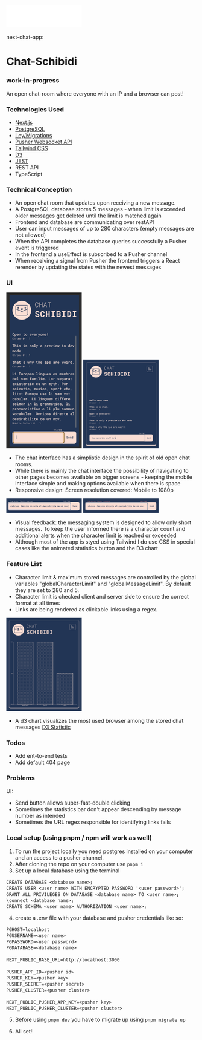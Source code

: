 <img src="https://github.com/lovephimu/next-chat-app/raw/main/public/chat_logo_markup.png" alt="Chat Logo" width="200" height="auto">

next-chat-app:

# Chat-Schibidi

### work-in-progress

An open chat-room where everyone with an IP and a browser can post!

### Technologies Used

- [Next.js](https://nextjs.org/)
- [PostgreSQL](https://www.postgresql.org/)
- [Ley/Migrations](https://github.com/lukeed/ley)
- [Pusher Websocket API](https://pusher.com/)
- [Tailwind CSS](https://tailwindcss.com/)
- [D3](https://d3js.org/)
- [JEST](https://jestjs.io/)
- REST API
- TypeScript

### Technical Conception

- An open chat room that updates upon receiving a new message.
- A PostgreSQL database stores 5 messages - when limit is exceeded older messages get deleted until the limit is matched again
- Frontend and database are communicating over restAPI
- User can input messages of up to 280 characters (empty messages are not allowed)
- When the API completes the database queries successfully a Pusher event is triggered
- In the frontend a useEffect is subscribed to a Pusher channel
- When receiving a signal from Pusher the frontend triggers a React rerender by updating the states with the newest messages

### UI

<img src="https://github.com/lovephimu/next-chat-app/blob/main/public/ui_mobile.png" alt="Mobile layout" width="200" height="auto">

<img src="https://github.com/lovephimu/next-chat-app/blob/main/public/ui_screen.png" alt="Screen layout" width="200" height="auto">

- The chat interface has a simplistic design in the spirit of old open chat rooms.
- While there is mainly the chat interface the possibility of navigating to other pages becomes available on bigger screens - keeping the mobile interface simple and making options available when there is space
- Responsive design: Screen resolution covered: Mobile to 1080p

<img src="https://github.com/lovephimu/next-chat-app/blob/main/public/ui_feedback1.png" alt="First notification" width="200" height="auto">

<img src="https://github.com/lovephimu/next-chat-app/blob/main/public/ui_feedback2.png" alt="Second notification" width="200" height="auto">

- Visual feedback: the messaging system is designed to allow only short messages. To keep the user informed there is a character count and additional alerts when the character limit is reached or exceeded
- Although most of the app is styed using Tailwind I do use CSS in special cases like the animated statistics button and the D3 chart

### Feature List

- Character limit & maximum stored messages are controlled by the global variables "globalCharacterLimit" and "globalMessageLimit". By default they are set to 280 and 5.
- Character limit is checked client and server side to ensure the correct format at all times
- Links are being rendered as clickable links using a regex.

<img src="https://github.com/lovephimu/next-chat-app/blob/main/public/d3_feature.png" alt="Simple D3 chart tracking browser usage" width="200" height="auto">

- A d3 chart visualizes the most used browser among the stored chat messages [D3 Statistic](https://chat-schibidi.vercel.app/visitors)

### Todos

- Add ent-to-end tests
- Add default 404 page

### Problems

UI:

- Send button allows super-fast-double clicking
- Sometimes the statistics bar don't appear descending by message number as intended
- Sometimes the URL regex responsible for identifying links fails

### Local setup (using pnpm / npm will work as well)

1. To run the project locally you need postgres installed on your computer and an access to a pusher channel.
2. After cloning the repo on your computer use `pnpm i`
3. Set up a local database using the terminal

```
CREATE DATABASE <database name>;
CREATE USER <user name> WITH ENCRYPTED PASSWORD '<user password>';
GRANT ALL PRIVILEGES ON DATABASE <database name> TO <user name>;
\connect <database name>;
CREATE SCHEMA <user name> AUTHORIZATION <user name>;
```

4. create a .env file with your database and pusher credentials like so:

```
PGHOST=localhost
PGUSERNAME=<user name>
PGPASSWORD=<user password>
PGDATABASE=<database name>

NEXT_PUBLIC_BASE_URL=http://localhost:3000

PUSHER_APP_ID=<pusher id>
PUSHER_KEY=<pusher key>
PUSHER_SECRET=<pusher secret>
PUSHER_CLUSTER=<pusher cluster>

NEXT_PUBLIC_PUSHER_APP_KEY=<pusher key>
NEXT_PUBLIC_PUSHER_CLUSTER=<pusher cluster>
```

5. Before using `pnpm dev` you have to migrate up using `pnpm migrate up`

6. All set!!
